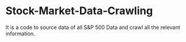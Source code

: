 # Stock-Market-Data-Crawling
It is a code to source data of all S&amp;P 500 Data and crawl all the relevant information.
